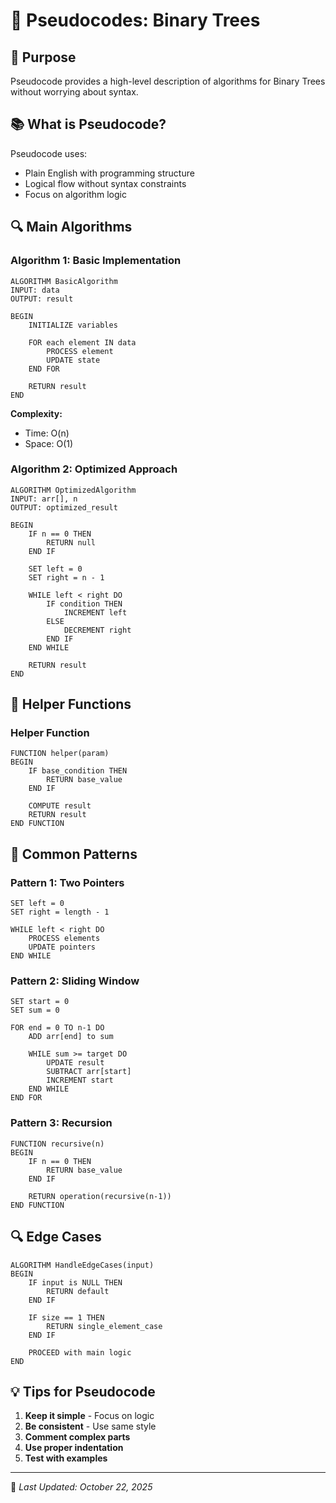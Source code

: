 # 📝 Pseudocodes: Binary Trees

## 🎯 Purpose

Pseudocode provides a high-level description of algorithms for Binary Trees without worrying about syntax.

## 📚 What is Pseudocode?

Pseudocode uses:
- Plain English with programming structure
- Logical flow without syntax constraints
- Focus on algorithm logic

## 🔍 Main Algorithms

### Algorithm 1: Basic Implementation

```
ALGORITHM BasicAlgorithm
INPUT: data
OUTPUT: result

BEGIN
    INITIALIZE variables
    
    FOR each element IN data
        PROCESS element
        UPDATE state
    END FOR
    
    RETURN result
END
```

**Complexity:**
- Time: O(n)
- Space: O(1)

### Algorithm 2: Optimized Approach

```
ALGORITHM OptimizedAlgorithm
INPUT: arr[], n
OUTPUT: optimized_result

BEGIN
    IF n == 0 THEN
        RETURN null
    END IF
    
    SET left = 0
    SET right = n - 1
    
    WHILE left < right DO
        IF condition THEN
            INCREMENT left
        ELSE
            DECREMENT right
        END IF
    END WHILE
    
    RETURN result
END
```

## 🎯 Helper Functions

### Helper Function

```
FUNCTION helper(param)
BEGIN
    IF base_condition THEN
        RETURN base_value
    END IF
    
    COMPUTE result
    RETURN result
END FUNCTION
```

## 🔄 Common Patterns

### Pattern 1: Two Pointers

```
SET left = 0
SET right = length - 1

WHILE left < right DO
    PROCESS elements
    UPDATE pointers
END WHILE
```

### Pattern 2: Sliding Window

```
SET start = 0
SET sum = 0

FOR end = 0 TO n-1 DO
    ADD arr[end] to sum
    
    WHILE sum >= target DO
        UPDATE result
        SUBTRACT arr[start]
        INCREMENT start
    END WHILE
END FOR
```

### Pattern 3: Recursion

```
FUNCTION recursive(n)
BEGIN
    IF n == 0 THEN
        RETURN base_value
    END IF
    
    RETURN operation(recursive(n-1))
END FUNCTION
```

## 🔍 Edge Cases

```
ALGORITHM HandleEdgeCases(input)
BEGIN
    IF input is NULL THEN
        RETURN default
    END IF
    
    IF size == 1 THEN
        RETURN single_element_case
    END IF
    
    PROCEED with main logic
END
```

## 💡 Tips for Pseudocode

1. **Keep it simple** - Focus on logic
2. **Be consistent** - Use same style
3. **Comment complex parts**
4. **Use proper indentation**
5. **Test with examples**

---
📅 *Last Updated: October 22, 2025*
